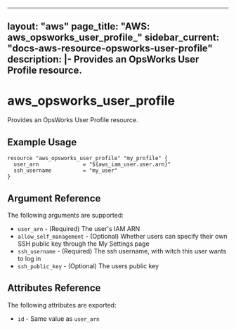 ---
layout: "aws"
page_title: "AWS: aws_opsworks_user_profile_"
sidebar_current: "docs-aws-resource-opsworks-user-profile"
description: |-
  Provides an OpsWorks User Profile resource.
---------------------------------------------

# aws\_opsworks\_user\_profile

Provides an OpsWorks User Profile resource.

## Example Usage

```
resource "aws_opsworks_user_profile" "my_profile" {
  user_arn              = "${aws_iam_user.user.arn}"
  ssh_username          = "my_user"
}
```

## Argument Reference

The following arguments are supported:

* `user_arn` - (Required) The user's IAM ARN
* `allow_self_management` - (Optional) Whether users can specify their own SSH public key through the My Settings page
* `ssh_username` - (Required) The ssh username, with witch this user wants to log in
* `ssh_public_key` - (Optional) The users public key  

## Attributes Reference

The following attributes are exported:

* `id` - Same value as `user_arn`

